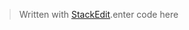


> Written with [StackEdit](https://stackedit.io/).enter code here
<!--stackedit_data:
eyJoaXN0b3J5IjpbLTE0NTAwNDQ3MTVdfQ==
-->